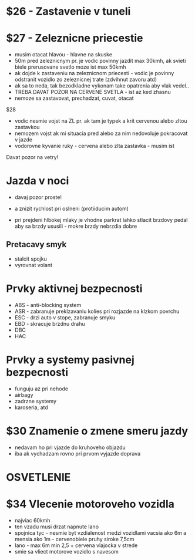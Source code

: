 
# $26 - Zastavenie v tuneli

# $27 - Zeleznicne priecestie

- musim otacat hlavou - hlavne na skuske
- 50m pred zeleznicnym pr. je vodic povinny jazdit max 30kmh, ak svieti biele prerusovane svetlo moze ist max 50kmh
- ak dojde k zastaveniu na zeleznicnom priecesti - vodic je povinny odstranit vozidlo zo zeleznicnej trate (zdvihnut zavoru atd)
- ak sa to neda, tak bezodkladne vykonam take opatrenia aby vlak vedel..
- TREBA DAVAT POZOR NA CERVENE SVETLA - ist az ked zhasnu
- nemoze sa zastavovat, prechadzat, cuvat, otacat

$28 
- vodic nesmie vojst na ZL pr. ak tam je typek a krit cervenou alebo zltou zastavkou
- nemozem vojst ak mi situacia pred alebo za nim nedovoluje pokracovat v jazde
- vodorovne kyvanie ruky - cervena alebo zlta zastavka - musim ist

Davat pozor na vetry! 

# Jazda v noci

- davaj pozor proste!
- a znizit rychlost pri oslneni (protiiducim autom)

- pri prejdeni hlbokej mlaky je vhodne parkrat lahko stlacit brzdovy pedal aby sa brzdy ususili - mokre brzdy nebrzdia dobre
## Pretacavy smyk
- stalcit spojku
- vyrovnat volant


# Prvky aktivnej bezpecnosti
- ABS - anti-blocking system
- ASR - zabranuje preklzavaniu kolies pri rozjazde na klzkom povrchu
- ESC - drzi auto v stope, zabranuje smyku
- EBD - skracuje brzdnu drahu
- DBC
- HAC

# Prvky a systemy pasivnej bezpecnosti
- funguju az pri nehode
- airbagy
- zadrzne systemy
- karoseria, atd

# $30 Znamenie o zmene smeru jazdy

- nedavam ho pri vjazde do kruhoveho objazdu
- iba ak vychadzam rovno pri prvom vyjazde doprava


# OSVETLENIE

# $34 Vlecenie motoroveho vozidla
- najviac 60kmh
- ten vzadu musi drzat napnute lano
- spojnica tyc - nesmie byt vzdialenost medzi vozidlami vacsia ako 6m a mensia ako 1m - cervenobiele pruhy siroke 7,5cm
- lano - max 6m min 2,5 + cervena vlajocka v strede
- smie sa vliect motorove vozidlo s navesom